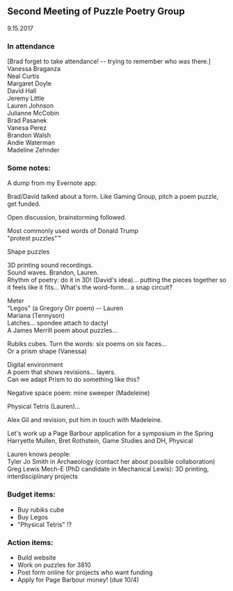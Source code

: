 ## Second Meeting of Puzzle Poetry Group
9.15.2017

### In attendance

[Brad forget to take attendance! -- trying to remember who was there.]  
Vanessa Braganza  
Neal Curtis  
Margaret Doyle  
David Hall  
Jeremy Little  
Lauren Johnson  
Julianne McCobin  
Brad Pasanek  
Vanesa Perez  
Brandon Walsh  
Andie Waterman  
Madeline Zehnder
### Some notes:

A dump from my Evernote app: 

Brad/David talked about a form. Like Gaming Group, pitch a poem puzzle, get funded. 

Open discussion, brainstorming followed.

Most commonly used words of Donald Trump  
    "protest puzzles"™

Shape puzzles

3D printing sound recordings.  
Sound waves. Brandon, Lauren.  
Rhythm of poetry: do it in 3D! (David's idea)...   putting the pieces together so it feels like it fits... 
    What's the word-form... a snap circuit?   

Meter  
"Legos" (a Gregory Orr poem) -- Lauren  
Mariana (Tennyson)  
Latches... spondee attach to dactyl   
A James Merrill poem about puzzles...

Rubiks cubes. Turn the words: six poems on six faces...   
Or a prism shape (Vanessa)

Digital environment  
A poem that shows revisions... layers.  
Can we adapt Prism to do something like this?

Negative space poem: mine sweeper (Madeleine)

Physical Tetris (Lauren)...

Alex Gil and revision, put him in touch with Madeleine.

Let's work up a Page Barbour application for a symposium in the Spring  
Harryette Mullen, Bret Rothstein, Game Studies and DH, Physical

Lauren knows people:  
Tyler Jo Smith in Archaeology (contact her about possible collaboration)  
Greg Lewis Mech-E (PhD candidate in Mechanical Lewis): 3D printing, interdisciplinary projects

### Budget items:
- Buy rubiks cube
- Buy Legos
- "Physical Tetris" !?

### Action items:
- Build website
- Work on puzzles for 3810
- Post form online for projects who want funding
- Apply for Page Barbour money! (due 10/4)